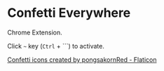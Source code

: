 # Confetti Everywhere

Chrome Extension.

Click `~` key (`Ctrl` + `\``) to activate.

[Confetti icons created by pongsakornRed - Flaticon](https://www.flaticon.com/free-icons/confetti)

